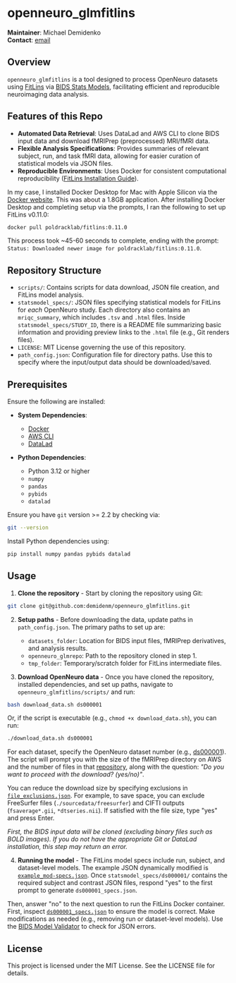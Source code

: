 # openneuro_glmfitlins

**Maintainer**: Michael Demidenko  
**Contact**: [email](mailto:demidenko.michael@gmail.com)

## Overview

`openneuro_glmfitlins` is a tool designed to process OpenNeuro datasets using [FitLins](https://github.com/poldracklab/fitlins) via [BIDS Stats Models](https://bids-standard.github.io/stats-models/), facilitating efficient and reproducible neuroimaging data analysis.

## Features of this Repo

- **Automated Data Retrieval**: Uses DataLad and AWS CLI to clone BIDS input data and download fMRIPrep (preprocessed) MRI/fMRI data.
- **Flexible Analysis Specifications**: Provides summaries of relevant subject, run, and task fMRI data, allowing for easier curation of statistical models via JSON files.
- **Reproducible Environments**: Uses Docker for consistent computational reproducibility ([FitLins Installation Guide](https://fitlins.readthedocs.io/en/latest/installation.html#singularity-container)).

In my case, I installed Docker Desktop for Mac with Apple Silicon via the [Docker website](https://docs.docker.com/desktop/setup/install/mac-install/). This was about a 1.8GB application. After installing Docker Desktop and completing setup via the prompts, I ran the following to set up FitLins v0.11.0:

```bash
docker pull poldracklab/fitlins:0.11.0
```
This process took ~45-60 seconds to complete, ending with the prompt: `Status: Downloaded newer image for poldracklab/fitlins:0.11.0`.

## Repository Structure

- `scripts/`: Contains scripts for data download, JSON file creation, and FitLins model analysis. 
- `statsmodel_specs/`: JSON files specifying statistical models for FitLins for *each* OpenNeuro study. Each directory also contains an `mriqc_summary`, which includes `.tsv` and `.html` files. Inside `statsmodel_specs/STUDY_ID`, there is a README file summarizing basic information and providing preview links to the `.html` file (e.g., Git renders files).
- `LICENSE`: MIT License governing the use of this repository.
- `path_config.json`: Configuration file for directory paths. Use this to specify where the input/output data should be downloaded/saved.

## Prerequisites

Ensure the following are installed:

- **System Dependencies**:
  - [Docker](https://docs.docker.com/get-docker/)
  - [AWS CLI](https://docs.aws.amazon.com/cli/latest/userguide/install-cliv2.html)
  - [DataLad](https://www.datalad.org/)

- **Python Dependencies**:
  - Python 3.12 or higher
  - `numpy`
  - `pandas`
  - `pybids`
  - `datalad`

Ensure you have `git` version >= 2.2 by checking via:
```bash
git --version
```

Install Python dependencies using:
```bash
pip install numpy pandas pybids datalad
```

## Usage

1. **Clone the repository** - Start by cloning the repository using Git:
```bash
git clone git@github.com:demidenm/openneuro_glmfitlins.git
```

2. **Setup paths** - Before downloading the data, update paths in `path_config.json`. The primary paths to set up are:
    - `datasets_folder`: Location for BIDS input files, fMRIPrep derivatives, and analysis results.
    - `openneuro_glmrepo`: Path to the repository cloned in step 1.
    - `tmp_folder`: Temporary/scratch folder for FitLins intermediate files.

3. **Download OpenNeuro data** - Once you have cloned the repository, installed dependencies, and set up paths, navigate to `openneuro_glmfitlins/scripts/` and run:
```bash
bash download_data.sh ds000001
```
Or, if the script is executable (e.g., `chmod +x download_data.sh`), you can run:
```bash
./download_data.sh ds000001
```

For each dataset, specify the OpenNeuro dataset number (e.g., [ds000001](https://openneuro.org/datasets/ds000001)). The script will prompt you with the size of the fMRIPrep directory on AWS and the number of files in that [repository](https://github.com/OpenNeuroDerivatives/ds000001-fmriprep), along with the question: *"Do you want to proceed with the download? (yes/no)"*.

You can reduce the download size by specifying exclusions in [`file_exclusions.json`](./scripts/file_exclusions.json). For example, to save space, you can exclude FreeSurfer files (`./sourcedata/freesurfer`) and CIFTI outputs (`fsaverage*.gii`, `*dtseries.nii`). If satisfied with the file size, type "yes" and press Enter.

*First, the BIDS input data will be cloned (excluding binary files such as BOLD images). If you do not have the appropriate Git or DataLad installation, this step may return an error.*

4. **Running the model** - The FitLins model specs include run, subject, and dataset-level models. The example JSON dynamically modified is [`example_mod-specs.json`](./scripts/example_mod-specs.json). Once `statsmodel_specs/ds000001/` contains the required subject and contrast JSON files, respond "yes" to the first prompt to generate `ds000001_specs.json`.

Then, answer "no" to the next question to run the FitLins Docker container. First, inspect [`ds000001_specs.json`](./statsmodels_specs/ds000001/ds000001_specs.json) to ensure the model is correct. Make modifications as needed (e.g., removing run or dataset-level models). Use the [BIDS Model Validator](https://bids-standard.github.io/stats-models/validator.html) to check for JSON errors.

## License
This project is licensed under the MIT License. See the LICENSE file for details.